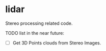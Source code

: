 # lidar
Stereo processing related code.

TODO list in the near future:

- [ ] Get 3D Points clouds from Stereo Images.